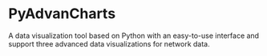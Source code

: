 # PyAdvanCharts
A data visualization tool based  on Python with an easy-to-use interface and support three advanced data visualizations for  network data.
